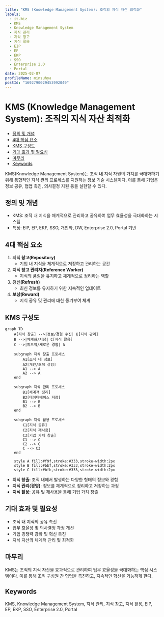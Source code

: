 ```yaml
---
title: "KMS (Knowledge Management System): 조직의 지식 자산 최적화"
labels:
  - it.biz
  - KMS
  - Knowledge Management System
  - 지식 관리
  - 지식 창고
  - 지식 활용
  - EIP
  - EP
  - EKP
  - SSO
  - Enterprise 2.0
  - Portal
date: 2025-02-07
profileName: minsuhya
postId: "1692790029453992049"
---
```



# KMS (Knowledge Management System): 조직의 지식 자산 최적화

<!-- mtoc-start -->

- [정의 및 개념](#정의-및-개념)
- [4대 핵심 요소](#4대-핵심-요소)
- [KMS 구성도](#kms-구성도)
- [기대 효과 및 필요성](#기대-효과-및-필요성)
- [마무리](#마무리)
- [Keywords](#keywords)

<!-- mtoc-end -->

KMS(Knowledge Management System)는 조직 내 지식 자원의 가치를 극대화하기 위해 통합적인 지식 관리 프로세스를 지원하는 정보 기술 시스템이다. 이를 통해 기업은 정보 공유, 협업 촉진, 의사결정 지원 등을 실현할 수 있다.

## 정의 및 개념

- KMS: 조직 내 지식을 체계적으로 관리하고 공유하여 업무 효율성을 극대화하는 시스템
- 특징: EIP, EP, EKP, SSO, 개인화, DW, Enterprise 2.0, Portal 기반

## 4대 핵심 요소

1. **지식 창고(Repository)**
   - 기업 내 지식을 체계적으로 저장하고 관리하는 공간
2. **지식 창고 관리자(Reference Worker)**
   - 지식의 품질을 유지하고 체계적으로 정리하는 역할
3. **갱신(Refresh)**
   - 최신 정보를 유지하기 위한 지속적인 업데이트
4. **보상(Reward)**
   - 지식 공유 및 관리에 대한 동기부여 체계

## KMS 구성도

```mermaid
graph TD
    A[지식 창출] -->|정보/경험 수집| B[지식 관리]
    B -->|체계화/저장| C[지식 활용]
    C -->|피드백/새로운 경험| A

    subgraph 지식 창출 프로세스
        A1[조직 내 정보]
        A2[개인/조직 경험]
        A1 --> A
        A2 --> A
    end

    subgraph 지식 관리 프로세스
        B1[체계적 정리]
        B2[데이터베이스 저장]
        B1 --> B
        B2 --> B
    end

    subgraph 지식 활용 프로세스
        C1[지식 공유]
        C2[지식 재사용]
        C3[기업 가치 창출]
        C1 --> C
        C2 --> C
        C --> C3
    end

    style A fill:#f9f,stroke:#333,stroke-width:2px
    style B fill:#bbf,stroke:#333,stroke-width:2px
    style C fill:#bfb,stroke:#333,stroke-width:2px
```

- **지식 창출**: 조직 내에서 발생하는 다양한 형태의 정보와 경험
- **지식 관리(경영)**: 정보를 체계적으로 정리하고 저장하는 과정
- **지식 활용**: 공유 및 재사용을 통해 기업 가치 창출

## 기대 효과 및 필요성

- 조직 내 지식의 공유 촉진
- 업무 효율성 및 의사결정 과정 개선
- 기업 경쟁력 강화 및 혁신 촉진
- 지식 자산의 체계적 관리 및 최적화

## 마무리

KMS는 조직의 지식 자산을 효과적으로 관리하여 업무 효율성을 극대화하는 핵심 시스템이다. 이를 통해 조직 구성원 간 협업을 촉진하고, 지속적인 혁신을 가능하게 한다.

## Keywords

KMS, Knowledge Management System, 지식 관리, 지식 창고, 지식 활용, EIP, EP, EKP, SSO, Enterprise 2.0, Portal